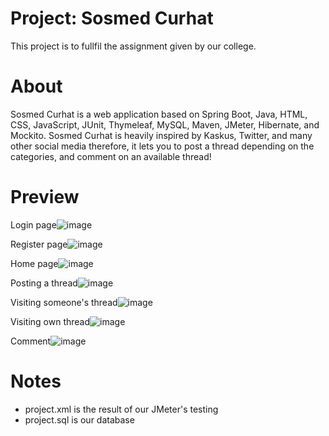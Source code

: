 # Project: Sosmed Curhat
This project is to fullfil the assignment given by our college.

# About
Sosmed Curhat is a web application based on Spring Boot, Java, HTML, CSS, JavaScript, JUnit, Thymeleaf, MySQL, Maven, JMeter, Hibernate, and Mockito. Sosmed Curhat is heavily inspired by Kaskus, Twitter, and many other social media therefore, it lets you to post a thread depending on the categories, and comment on an available thread!

# Preview

Login page![image](https://user-images.githubusercontent.com/85500151/140605251-b43d3efb-7e3e-4d12-b92d-08f55bd6158c.png)

Register page![image](https://user-images.githubusercontent.com/85500151/140605255-b640b692-06d0-4072-8eb5-cb18a11edca1.png)

Home page![image](https://user-images.githubusercontent.com/85500151/140605273-f8fc71a3-b8b6-4c84-a035-0942676c1613.png)

Posting a thread![image](https://user-images.githubusercontent.com/85500151/140605282-00008e00-4fac-4071-a75a-6aea60079b0a.png)

Visiting someone's thread![image](https://user-images.githubusercontent.com/85500151/140605299-837e6915-af91-445d-af65-648310eebf6d.png)

Visiting own thread![image](https://user-images.githubusercontent.com/85500151/140605303-313bbdd4-eafa-43ff-9385-79d90fab013f.png)

Comment![image](https://user-images.githubusercontent.com/85500151/140605308-ce4113f4-7261-4eaf-adcb-b92729f13c1c.png)

# Notes
- project.xml is the result of our JMeter's testing
- project.sql is our database
